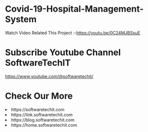 # Covid-19-Hospital-Management-System
Watch Video Related This Project :-https://youtu.be/0C24MJBSsuE

# Subscribe Youtube Channel SoftwareTechIT
https://www.youtube.com/@softwaretechit/

# Check Our More 
<li>https://softwaretechit.com</li>
<li>https://link.softwaretechit.com</li>
<li>https://blog.softwaretechit.com</li>
<li>https://home.softwaretechit.com</li>
